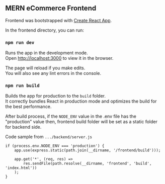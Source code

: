 ## MERN eCommerce Frontend

Frontend was bootstrapped with [Create React App](https://github.com/facebook/create-react-app).

In the frontend directory, you can run:

### `npm run dev`

Runs the app in the development mode.<br />
Open [http://localhost:3000](http://localhost:3000) to view it in the browser.

The page will reload if you make edits.<br />
You will also see any lint errors in the console.

### `npm run build`

Builds the app for production to the `build` folder.<br />
It correctly bundles React in production mode and optimizes the build for the best performance.

After build process, if the `NODE_ENV` value in the .env file has the "production" value then, frontend build folder will be set as a static folder for backend side.

Code sample from `.../backend/server.js`

```
if (process.env.NODE_ENV === 'production') {
	app.use(express.static(path.join(__dirname, '/frontend/build')));

	app.get('*', (req, res) =>
		res.sendFile(path.resolve(__dirname, 'frontend', 'build', 'index.html'))
	);
}
```
